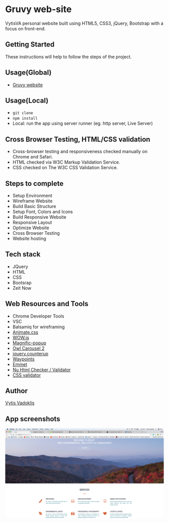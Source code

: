 # Gruvy web-site

VytisVA personal website built using HTML5, CSS3, jQuery, Bootstrap with a focus on front-end.

## Getting Started

These instructions will help to follow the steps of the project.

## Usage(Global)

- [Gruvy website](https://gruvy-nklsrtnlwt.now.sh/)

## Usage(Local)

- `git clone`
- `npm install`
- Local: run the app using server runner (eg. http server, Live Server)

## Cross Browser Testing, HTML/CSS validation

- Cross-browser testing and responsiveness checked manually on Chrome and Safari.
- HTML checked via W3C Markup Validation Service.
- CSS checked on The W3C CSS Validation Service.

## Steps to complete

- Setup Environment
- Wireframe Website
- Build Basic Structure
- Setup Font, Colors and Icons
- Build Responsive Website
- Responsive Layout
- Optimize Website
- Cross Browser Testing
- Website hosting

## Tech stack

- JQuery
- HTML
- CSS
- Bootsrap
- Zeit Now

## Web Resources and Tools

- Chrome Developer Tools
- VSC
- Balsamiq for wireframing
- [Animate.css](https://github.com/daneden/animate.css)
- [WOW.js](https://mynameismatthieu.com/WOW/)
- [Magnific-popup](https://github.com/dimsemenov/Magnific-Popup)
- [Owl Carousel 2](https://github.com/OwlCarousel2/OwlCarousel2)
- [jquery.counterup](https://github.com/ciromattia/jquery.counterup)
- [Waypoints](http://imakewebthings.com/waypoints/)
- [Emmet](https://emmet.io/)
- [Nu Html Checker / Validator](https://validator.w3.org/nu/#l873c26)
- [CSS validator](https://jigsaw.w3.org/css-validator/validator)

## Author

[Vytis Vadoklis](https://github.com/VytisVA)

## App screenshots

![Homepage](https://github.com/VytisVA/Gruvy/blob/master/img/pageshot.png)
